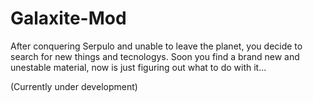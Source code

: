 # Galaxite-Mod
After conquering Serpulo and unable to leave the planet, you decide to search for new things and tecnologys. Soon you find a brand new and unestable material, now is just figuring out what to do with it...

(Currently under development)
